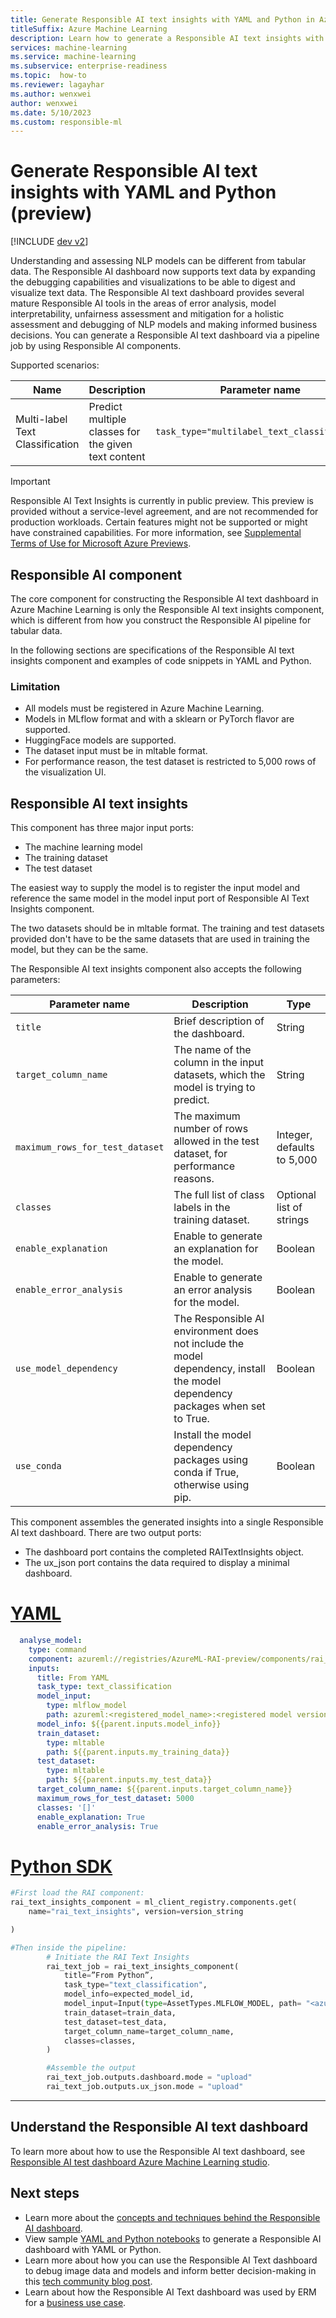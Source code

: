 ```yaml
---
title: Generate Responsible AI text insights with YAML and Python in Azure Machine Learning
titleSuffix: Azure Machine Learning
description: Learn how to generate a Responsible AI text insights with Python and YAML in Azure Machine Learning.
services: machine-learning
ms.service: machine-learning
ms.subservice: enterprise-readiness
ms.topic:  how-to
ms.reviewer: lagayhar
ms.author: wenxwei
author: wenxwei
ms.date: 5/10/2023
ms.custom: responsible-ml
---
```


# Generate Responsible AI text insights with YAML and Python (preview)

[!INCLUDE [dev v2](../../includes/machine-learning-dev-v2.md)]

Understanding and assessing NLP models can be different from tabular data. The Responsible AI dashboard now supports text data by expanding the debugging capabilities and visualizations to be able to digest and visualize text data. The Responsible AI text dashboard provides several mature Responsible AI tools in the areas of error analysis, model interpretability, unfairness assessment and mitigation for a holistic assessment and debugging of NLP models and making informed business decisions. You can generate a Responsible AI text dashboard via a pipeline job by using Responsible AI components.


Supported scenarios:  

| Name                            | Description                                         | Parameter name                              |
|---------------------------------|-----------------------------------------------------|---------------------------------------------|
| Multi-label Text Classification | Predict multiple classes for the given text content | `task_type="multilabel_text_classification` |

> [!IMPORTANT]
> Responsible AI Text Insights is currently in public preview. This preview is provided without a service-level agreement, and are not recommended for production workloads. Certain features might not be supported or might have constrained capabilities.
> For more information, see [Supplemental Terms of Use for Microsoft Azure Previews](https://azure.microsoft.com/support/legal/preview-supplemental-terms/).


## Responsible AI component

The core component for constructing the Responsible AI text dashboard in Azure Machine Learning is only the Responsible AI text insights component, which is different from how you construct the Responsible AI pipeline for tabular data.

In the following sections are specifications of the Responsible AI text insights component and examples of code snippets in YAML and Python.

### Limitation  

- All models must be registered in Azure Machine Learning.  
- Models in MLflow format and with a sklearn or PyTorch flavor are supported.
- HuggingFace models are supported.  
- The dataset input must be in mltable format.  
- For performance reason, the test dataset is restricted to 5,000 rows of the visualization UI.  

## Responsible AI text insights

This component has three major input ports:

- The machine learning model
- The training dataset
- The test dataset

The easiest way to supply the model is to register the input model and reference the same model in the model input port of Responsible AI Text Insights component.  

The two datasets should be in mltable format. The training and test datasets provided don't have to be the same datasets that are used in training the model, but they can be the same. 

The Responsible AI text insights component also accepts the following parameters:

| Parameter name | Description | Type |
|----------------|-------------|------|
| `title` | Brief description of the dashboard. | String |
| `target_column_name` | The name of the column in the input datasets, which the model is trying to predict. | String |
| `maximum_rows_for_test_dataset` | The maximum number of rows allowed in the test dataset, for performance reasons. | Integer, defaults to 5,000 |
| `classes` | The full list of class labels in the training dataset. | Optional list of strings |
| `enable_explanation` | Enable to generate an explanation for the model.  | Boolean |
| `enable_error_analysis` | Enable to generate an error analysis for the model.  | Boolean|
| `use_model_dependency` | The  Responsible AI environment does not include the model dependency, install the model dependency packages when set to True.  | Boolean |
| `use_conda` | Install the model dependency packages using conda if True, otherwise using pip.  | Boolean |

This component assembles the generated insights into a single Responsible AI text dashboard. There are two output ports:

- The dashboard port contains the completed RAITextInsights object.
- The ux_json port contains the data required to display a minimal dashboard.

# [YAML](#tab/yaml)

```yml
  analyse_model: 
    type: command 
    component: azureml://registries/AzureML-RAI-preview/components/rai_text_insights/versions/2 
    inputs: 
      title: From YAML  
      task_type: text_classification 
      model_input: 
        type: mlflow_model 
        path: azureml:<registered_model_name>:<registered model version> 
      model_info: ${{parent.inputs.model_info}} 
      train_dataset: 
        type: mltable 
        path: ${{parent.inputs.my_training_data}} 
      test_dataset: 
        type: mltable 
        path: ${{parent.inputs.my_test_data}} 
      target_column_name: ${{parent.inputs.target_column_name}} 
      maximum_rows_for_test_dataset: 5000 
      classes: '[]' 
      enable_explanation: True 
      enable_error_analysis: True 

```

# [Python SDK](#tab/python)

```python
#First load the RAI component:  
rai_text_insights_component = ml_client_registry.components.get( 
    name="rai_text_insights", version=version_string 

) 

#Then inside the pipeline:  
        # Initiate the RAI Text Insights 
        rai_text_job = rai_text_insights_component( 
            title=”From Python”, 
            task_type="text_classification", 
            model_info=expected_model_id, 
            model_input=Input(type=AssetTypes.MLFLOW_MODEL, path= "<azureml:model_name:model_id>"), 
            train_dataset=train_data, 
            test_dataset=test_data, 
            target_column_name=target_column_name, 
            classes=classes, 
        ) 

        #Assemble the output 
        rai_text_job.outputs.dashboard.mode = "upload" 
        rai_text_job.outputs.ux_json.mode = "upload" 
```
---

## Understand the Responsible AI text dashboard

To learn more about how to use the Responsible AI text dashboard, see [Responsible AI test dashboard Azure Machine Learning studio](how-to-responsible-ai-text-dashboard.md).

## Next steps

- Learn more about the [concepts and techniques behind the Responsible AI dashboard](concept-responsible-ai-dashboard.md).
- View sample [YAML and Python notebooks](https://github.com/Azure/azureml-examples/tree/main/sdk/python/responsible-ai) to generate a Responsible AI dashboard with YAML or Python.
- Learn more about how you can use the Responsible AI Text dashboard to debug image data and models and inform better decision-making in this [tech community blog post]().
- Learn about how the Responsible AI Text dashboard was used by ERM for a [business use case](https://aka.ms/erm-customer-story).